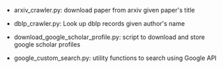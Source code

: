 * arxiv_crawler.py: download paper from arxiv given paper's title

* dblp_crawler.py: Look up dblp records given author's name

* download_google_scholar_profile.py: script to download and store google
 scholar profiles

* google_custom_search.py: utility functions to search using Google API


